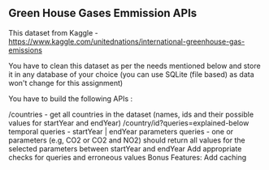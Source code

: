 ## Green House Gases Emmission APIs

 This dataset from Kaggle - https://www.kaggle.com/unitednations/international-greenhouse-gas-emissions

You have to clean this dataset as per the needs mentioned below and store it in any database of your choice (you can use SQLite (file based) as data won't change for this assignment)

You have to build the following APIs :

/countries - get all countries in the dataset (names, ids and their possible values for startYear and endYear)
/country/id?queries=explained-below
temporal queries - startYear | endYear
parameters queries - one or parameters (e.g, CO2 or CO2 and NO2)
should return all values for the selected parameters between startYear and endYear
Add appropriate checks for queries and erroneous values
Bonus Features:
Add caching